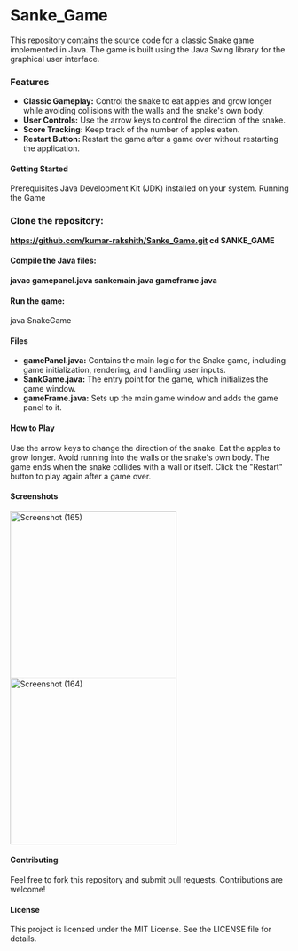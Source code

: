 # Sanke_Game

This repository contains the source code for a classic Snake game implemented in Java. The game is built using the Java Swing library for the graphical user interface.

### Features

- **Classic Gameplay:** Control the snake to eat apples and grow longer while avoiding collisions with the walls and the snake's own body.
- **User Controls:** Use the arrow keys to control the direction of the snake.
- **Score Tracking:** Keep track of the number of apples eaten.
- **Restart Button:** Restart the game after a game over without restarting the application.


#### Getting Started
Prerequisites
Java Development Kit (JDK) installed on your system.
Running the Game


### Clone the repository:
**https://github.com/kumar-rakshith/Sanke_Game.git
cd SANKE_GAME**

#### Compile the Java files:
**javac gamepanel.java sankemain.java gameframe.java**

#### Run the game:
java SnakeGame

#### Files

- **gamePanel.java:** Contains the main logic for the Snake game, including game initialization, rendering, and handling user inputs.
- **SankGame.java:** The entry point for the game, which initializes the game window.
- **gameFrame.java:** Sets up the main game window and adds the game panel to it.


#### How to Play
Use the arrow keys to change the direction of the snake.
Eat the apples to grow longer.
Avoid running into the walls or the snake's own body.
The game ends when the snake collides with a wall or itself.
Click the "Restart" button to play again after a game over.

#### Screenshots
<img src="https://github.com/user-attachments/assets/c2e9f145-5667-46cf-9adf-ff0e777f240d" width="300" alt="Screenshot (165)">
<img src="https://github.com/user-attachments/assets/035a6acc-a04f-49b0-ac5a-fb050a36b7d5" width="300" alt="Screenshot (164)">



#### Contributing
Feel free to fork this repository and submit pull requests. Contributions are welcome!

#### License
This project is licensed under the MIT License. See the LICENSE file for details.
